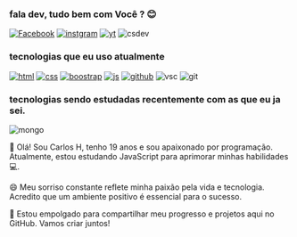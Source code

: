 ### fala dev, tudo bem com Você ? 😊

[![Facebook](https://img.shields.io/badge/Facebook-1877F2?style=for-the-badge&logo=facebook&logoColor=white)](https://www.facebook.com/profile.php?id=100076164650612) 
[![instgram](https://img.shields.io/badge/Instagram-E4405F?style=for-the-badge&logo=instagram&logoColor=white)](https://www.instagram.com/chenrique_dev/)
[![yt](https://img.shields.io/badge/YouTube-FF0000?style=for-the-badge&logo=youtube&logoColor=white)](https://www.youtube.com/channel/UCv1tkvaDPTgvJaEEOY90WaA)
![csdev](https://github-readme-stats.vercel.app/api?username=carlos676767&show_icons=true&theme=dracula)

### tecnologias que eu uso atualmente

[![html](https://img.shields.io/badge/HTML5-E34F26?style=for-the-badge&logo=html5&logoColor=white)]() [![css](https://img.shields.io/badge/CSS3-1572B6?style=for-the-badge&logo=css3&logoColor=white)]() [![boostrap](https://img.shields.io/badge/Bootstrap-563D7C?style=for-the-badge&logo=bootstrap&logoColor=white)]() [![js](https://img.shields.io/badge/JavaScript-323330?style=for-the-badge&logo=javascript&logoColor=F7DF1E)]() 
[![github](https://img.shields.io/badge/GitHub-100000?style=for-the-badge&logo=github&logoColor=white)]()
![vsc](https://img.shields.io/badge/Visual_Studio_Code-0078D4?style=for-the-badge&logo=visual%20studio%20code&logoColor=white)
![git](https://img.shields.io/badge/GIT-E44C30?style=for-the-badge&logo=git&logoColor=white)

### tecnologias sendo estudadas recentemente com as que eu ja sei.

![mongo](https://img.shields.io/badge/MongoDB-4EA94B?style=for-the-badge&logo=mongodb&logoColor=white)

👋 Olá! Sou Carlos H, tenho 19 anos e sou apaixonado por programação. Atualmente, estou estudando JavaScript para aprimorar minhas habilidades 💻.

😄 Meu sorriso constante reflete minha paixão pela vida e tecnologia. Acredito que um ambiente positivo é essencial para o sucesso.

🚀 Estou empolgado para compartilhar meu progresso e projetos aqui no GitHub. Vamos criar juntos!




